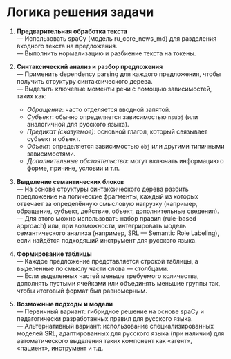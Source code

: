 # Логика решения задачи

1. **Предварительная обработка текста**  
   — Использовать spaCy (модель ru_core_news_md) для разделения входного текста на предложения.  
   — Выполнить нормализацию и разбиение текста на токены.

2. **Синтаксический анализ и разбор предложения**  
   — Применить dependency parsing для каждого предложения, чтобы получить структуру синтаксического дерева.  
   — Выделить ключевые моменты речи с помощью зависимостей, таких как:

   - _Обращение_: часто отделяется вводной запятой.
   - _Субъект_: обычно определяется зависимостью `nsubj` (или аналогичной для русского языка).
   - _Предикат (сказуемое)_: основной глагол, который связывает субъект и объект.
   - _Объект_: определяется зависимостью `obj` или другими типичными зависимостями.
   - _Дополнительные обстоятельства_: могут включать информацию о форме, причине, условии и т.п.

3. **Выделение семантических блоков**  
   — На основе структуры синтаксического дерева разбить предложение на логические фрагменты, каждый из которых отвечает за определённую смысловую нагрузку (например, обращение, субъект, действие, объект, дополнительные сведения).  
   — Для этого можно использовать набор правил (rule-based approach) или, при возможности, интегрировать модель семантического анализа (например, SRL — Semantic Role Labeling), если найдётся подходящий инструмент для русского языка.

4. **Формирование таблицы**  
   — Каждое предложение представляется строкой таблицы, а выделенные по смыслу части слова — столбцами.  
   — Если выделенных частей меньше требуемого количества, дополнять пустыми ячейками или объединять меньшие группы так, чтобы итоговый формат был равномерным.

5. **Возможные подходы и модели**  
   — Первичный вариант: гибридное решение на основе spaCy и педагогически разработанных правил для русского языка.  
   — Альтернативный вариант: использование специализированных моделей SRL, адаптированных для русского языка (при наличии) для автоматического выделения таких компонент как «агент», «пациент», инструмент и т.д.
